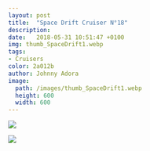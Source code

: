 ```yaml
---
layout: post
title:  "Space Drift Cruiser N°18"
description: 
date:   2018-05-31 10:51:47 +0100
img: thumb_SpaceDrift1.webp
tags: 
- Cruisers
color: 2a012b
author: Johnny Adora
image:
  path: /images/thumb_SpaceDrift1.webp
  height: 600
  width: 600
---
```

![]({{site.baseurl}}/images/SpaceDrift1.webp)

![]({{site.baseurl}}/images/SpaceDrift2.webp)